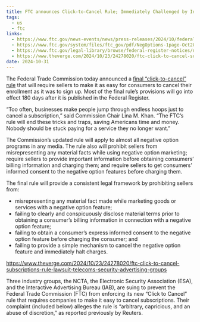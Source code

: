 ```yaml
---
title: FTC announces Click-to-Cancel Rule; Immediately Challenged by Industry
tags:
  - us
  - ftc
links:
  - https://www.ftc.gov/news-events/news/press-releases/2024/10/federal-trade-commission-announces-final-click-cancel-rule-making-it-easier-consumers-end-recurring
  - https://www.ftc.gov/system/files/ftc_gov/pdf/NegOptions-1page-Oct2024-v2.pdf
  - https://www.ftc.gov/legal-library/browse/federal-register-notices/negative-option-rule-final-rule
  - https://www.theverge.com/2024/10/23/24278020/ftc-click-to-cancel-subscriptions-rule-lawsuit-telecoms-security-advertising-groups
date: 2024-10-31
---
```

The Federal Trade Commission today announced a [final “click-to-cancel” rule](https://www.ftc.gov/legal-library/browse/federal-register-notices/negative-option-rule-final-rule) that will require sellers to make it as easy for consumers to cancel their enrollment as it was to sign up. Most of the final rule’s provisions will go into effect 180 days after it is published in the Federal Register.

“Too often, businesses make people jump through endless hoops just to cancel a subscription,” said Commission Chair Lina M. Khan. “The FTC’s rule will end these tricks and traps, saving Americans time and money. Nobody should be stuck paying for a service they no longer want.”

The Commission’s updated rule will apply to almost all negative option programs in any media. The rule also will prohibit sellers from misrepresenting any material facts while using negative option marketing; require sellers to provide important information before obtaining consumers’ billing information and charging them; and require sellers to get consumers’ informed consent to the negative option features before charging them.

The final rule will provide a consistent legal framework by prohibiting sellers from:
- misrepresenting any material fact made while marketing goods or services with a negative option feature;
- failing to clearly and conspicuously disclose material terms prior to obtaining a consumer’s billing information in connection with a negative option feature;
- failing to obtain a consumer’s express informed consent to the negative option feature before charging the consumer; and
- failing to provide a simple mechanism to cancel the negative option feature and immediately halt charges.

https://www.theverge.com/2024/10/23/24278020/ftc-click-to-cancel-subscriptions-rule-lawsuit-telecoms-security-advertising-groups

Three industry groups, the NCTA, the Electronic Security Association (ESA), and the Interactive Advertising Bureau (IAB), are suing to prevent the Federal Trade Commission (FTC) from enforcing its new “Click to Cancel” rule that requires companies to make it easy to cancel subscriptions. Their complaint (included below) alleges the rule is “arbitrary, capricious, and an abuse of discretion,” as reported previously by Reuters.